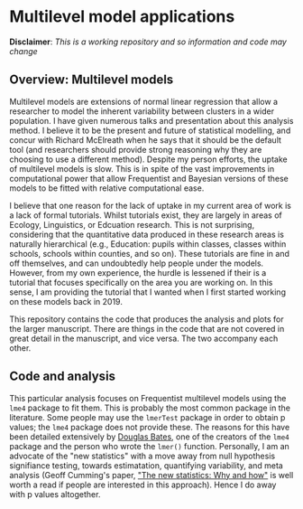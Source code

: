 # Multilevel model applications

**Disclaimer**: *This is a working repository and so information and code may change*

## Overview: Multilevel models

Multilevel models are extensions of normal linear regression that allow a researcher to model the inherent variability between clusters in a wider population. I have given numerous talks and presentation about this analysis method. I believe it to be the present and future of statistical modelling, and concur with Richard McElreath when he says that it should be the default tool (and researchers should provide strong reasoning why they are choosing to use a different method). Despite my person efforts, the uptake of multilevel models is slow. This is in spite of the vast improvements in computational power that allow Frequentist and Bayesian versions of these models to be fitted with relative computational ease. 

I believe that one reason for the lack of uptake in my current area of work is a lack of formal tutorials. Whilst tutorials exist, they are largely in areas of Ecology, Linguistics, or Edcuation research. This is not surprising, considering that the quantitative data produced in these research areas is naturally hierarchical (e.g., Education: pupils within classes, classes within schools, schools within counties, and so on). These tutorials are fine in and off themselves, and can undoubtedly help people under the models. However, from my own experience, the hurdle is lessened if their is a tutorial that focuses specifically on the area you are working on. In this sense, I am providing the tutorial that I wanted when I first started working on these models back in 2019.  

This repository contains the code that produces the analysis and plots for the larger manuscript. There are things in the code that are not covered in great detail in the manuscript, and vice versa. The two accompany each other. 

## Code and analysis

This particular analysis focuses on Frequentist multilevel models using the `lme4` package to fit them. This is probably the most common package in the literature. Some people may use the `lmerTest` package in order to obtain p values; the `lme4` package does not provide these. The reasons for this have been detailed extensively by [Douglas Bates](https://stat.ethz.ch/pipermail/r-help/2006-May/094765.html), one of the creators of the `lme4` package and the person who wrote the `lmer()` function. Personally, I am an advocate of the "new statistics" with a move away from null hypothesis signifiance testing, towards estimatation, quantifying variability, and meta analysis (Geoff Cumming's paper, ["The new statistics: Why and how"](https://journals.sagepub.com/doi/full/10.1177/0956797613504966) is well worth a read if people are interested in this approach). Hence I do away with p values altogether. 





